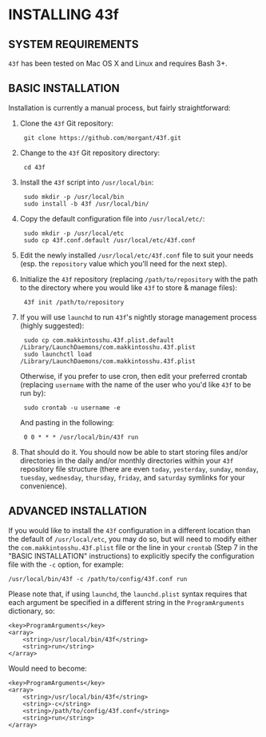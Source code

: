 INSTALLING 43f
==============

SYSTEM REQUIREMENTS
-------------------

`43f` has been tested on Mac OS X and Linux and requires Bash 3+.

BASIC INSTALLATION
------------------

Installation is currently a manual process, but fairly straightforward:

1. Clone the `43f` Git repository:
    
        git clone https://github.com/morgant/43f.git
    
2. Change to the `43f` Git repository directory:
    
        cd 43f
    
3. Install the `43f` script into `/usr/local/bin`:
    
        sudo mkdir -p /usr/local/bin
        sudo install -b 43f /usr/local/bin/
    
4. Copy the default configuration file into `/usr/local/etc/`:
    
        sudo mkdir -p /usr/local/etc
        sudo cp 43f.conf.default /usr/local/etc/43f.conf
    
5. Edit the newly installed `/usr/local/etc/43f.conf` file to suit your needs
    (esp. the `repository` value which you'll need for the next step).
6. Initialize the `43f` repository (replacing `/path/to/repository` with the
    path to the directory where you would like `43f` to store & manage files):
    
        43f init /path/to/repository
    
7. If you will use `launchd` to run `43f`'s nightly storage management process
    (highly suggested):
    
        sudo cp com.makkintosshu.43f.plist.default /Library/LaunchDaemons/com.makkintosshu.43f.plist
        sudo launchctl load /Library/LaunchDaemons/com.makkintosshu.43f.plist
    
    Otherwise, if you prefer to use cron, then edit your preferred crontab
    (replacing `username` with the name of the user who you'd like `43f` to be
    run by):
    
        sudo crontab -u username -e
    
    And pasting in the following:
    
        0 0 * * * /usr/local/bin/43f run
    
8. That should do it. You should now be able to start storing files and/or
    directories in the daily and/or monthly directories within your `43f` 
    repository file structure (there are even `today`, `yesterday`, `sunday`,
    `monday`, `tuesday`, `wednesday`, `thursday`, `friday`, and `saturday` 
    symlinks for your convenience).


ADVANCED INSTALLATION
---------------------

If you would like to install the `43f` configuration in a different location
than the default of `/usr/local/etc`, you may do so, but will need to modify
either the `com.makkintosshu.43f.plist` file or the line in your `crontab` 
(Step 7 in the "BASIC INSTALLATION" instructions) to explicitly specify the 
configuration file with the `-c` option, for example:

    /usr/local/bin/43f -c /path/to/config/43f.conf run

Please note that, if using `launchd`, the `launchd.plist` syntax requires that 
each argument be specified in a different string in the `ProgramArguments` 
dictionary, so:

    <key>ProgramArguments</key>
    <array> 
        <string>/usr/local/bin/43f</string>
        <string>run</string>
    </array>

Would need to become:

    <key>ProgramArguments</key>
    <array> 
        <string>/usr/local/bin/43f</string>
        <string>-c</string>
        <string>/path/to/config/43f.conf</string>
        <string>run</string>
    </array>
